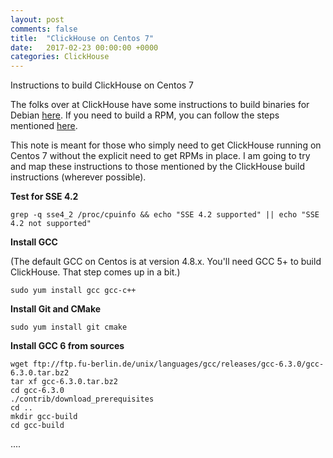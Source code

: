 ```yaml
---
layout: post
comments: false
title:  "ClickHouse on Centos 7"
date:   2017-02-23 00:00:00 +0000
categories: ClickHouse
---
```


Instructions to build ClickHouse on Centos 7

The folks over at ClickHouse have some instructions to build binaries for Debian [here](https://github.com/yandex/ClickHouse/blob/master/doc/build.md). If you need to build a RPM, you can follow the steps mentioned [here](https://github.com/redsoftbiz/clickhouse-rpm).

This note is meant for those who simply need to get ClickHouse running on Centos 7 without the explicit need to get RPMs in place. I am going to try and map these instructions to those mentioned by the ClickHouse build instructions (wherever possible).

**Test for SSE 4.2**

    grep -q sse4_2 /proc/cpuinfo && echo "SSE 4.2 supported" || echo "SSE 4.2 not supported"

**Install GCC**

(The default GCC on Centos is at version 4.8.x. You'll need GCC 5+ to build ClickHouse. That step comes up in a bit.)

`sudo yum install gcc gcc-c++`

**Install Git and CMake**

`sudo yum install git cmake
`

**Install GCC 6 from sources**

    wget ftp://ftp.fu-berlin.de/unix/languages/gcc/releases/gcc-6.3.0/gcc-6.3.0.tar.bz2
    tar xf gcc-6.3.0.tar.bz2
    cd gcc-6.3.0
    ./contrib/download_prerequisites
    cd ..
    mkdir gcc-build
    cd gcc-build


....
